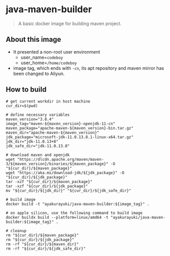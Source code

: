# java-maven-builder

> A basic docker image for building maven project.

## About this image

* It presented a non-root user environment
  * user_name=`codeboy`
  * user_home=`/home/codeboy`
* image tag, which ends with `-cn`, its apt repository and maven mirror has been changed to Aliyun.

## How to build

```shell
# get current workdir in host machine
cur_dir=$(pwd)

# define necessary variables
maven_version="3.8.4"
image_tag="maven-${maven_version}-openjdk-11-cn"
maven_package="apache-maven-${maven_version}-bin.tar.gz"
maven_dir="apache-maven-${maven_version}"
jdk_package="microsoft-jdk-11.0.13.8.1-linux-x64.tar.gz"
jdk_dir="jdk-11.0.13+8"
jdk_safe_dir="jdk-11.0.13.8"

# download maven and openjdk
wget "https://dlcdn.apache.org/maven/maven-3/${maven_version}/binaries/${maven_package}" -O "${cur_dir}/${maven_package}"
wget "https://aka.ms/download-jdk/${jdk_package}" -O "${cur_dir}/${jdk_package}"
tar -xzf "${cur_dir}/${maven_package}"
tar -xzf "${cur_dir}/${jdk_package}"
mv "${cur_dir}/${jdk_dir}" "${cur_dir}/${jdk_safe_dir}"

# build image
docker build -t "ayakurayuki/java-maven-builder:${image_tag}" .

# on apple silicon, use the following command to build image
docker buildx build --platform=linux/amd64 -t "ayakurayuki/java-maven-builder:${image_tag}" .

# cleanup
rm "${cur_dir}/${maven_package}"
rm "${cur_dir}/${jdk_package}"
rm -rf "${cur_dir}/${maven_dir}"
rm -rf "${cur_dir}/${jdk_safe_dir}"
```
